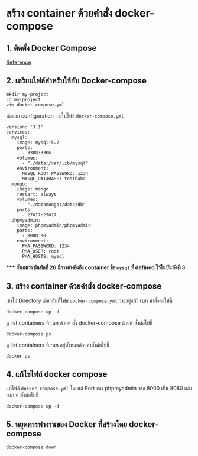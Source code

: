 # สร้าง container ด้วยคำสั่ง docker-compose

## 1. ติดตั้ง Docker Compose 

[Reference](https://docs.docker.com/compose/install/)

## 2. เตรียมไฟล์สำหรับใช้กับ Docker-compose

```
mkdir my-project
cd my-project
vim docker-compose.yml
```

คัดลอก configuration วางในไฟล์ ```docker-compose.yml```
```
version: '3.1'
services:
  mysql:
    image: mysql:5.7
    ports:
      - 3308:3306
    volumes:
      - "./data:/var/lib/mysql"
    environment:
      MYSQL_ROOT_PASSWORD: 1234
      MYSQL_DATABASE: testhaha
  mongo:
    image: mongo
    restart: always
    volumes:
      - "./datamongo:/data/db"
    ports:
      - 27017:27017
  phpmyadmin:
    image: phpmyadmin/phpmyadmin
    ports:
      - 8000:80
    environment:
      PMA_PASSWORD: 1234
      PMA_USER: root
      PMA_HOSTS: mysql
```

<b>*** สังเกตว่า บันทัดที่ 26 มีการอ้างอิงถึง container ชื่อ ```mysql``` ที่ defined ไว้ในบันทัดที่ 3 </b>

## 3. สร้าง container ด้วยคำสั่ง docker-compose

เข้าไป Directory เดียวกับที่ไฟล์ ```docker-compose.yml``` วางอยู่แลัว run คำสั่งต่อไปนี้
```
docker-compose up -d
```

ดู list containers ที่ run ด้วยคำสั่ง docker-compose ด้วยคำสั่งต่อไปนี้
```
docker-compose ps
```

ดู list containers ที่ run อยู่ทั้งหมดด้วยคำสั่งต่อไปนี้
```
docker ps
```

## 4. แก้ไขไฟล์ docker compose

แก้ไฟล์ ```docker-compose.yml``` โดยแก้ Port ของ phpmyadmin จาก 8000 เป็น 8080 แล้ว run คำสั่งต่อไปนี้
```
docker-compose up -d
```

## 5. หยุดการทำงานของ Docker ที่สร้างโดย docker-compose

```
docker-compose down
```

